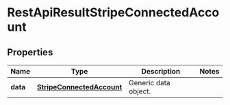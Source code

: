 
# RestApiResultStripeConnectedAccount

## Properties
Name | Type | Description | Notes
------------ | ------------- | ------------- | -------------
**data** | [**StripeConnectedAccount**](StripeConnectedAccount.md) | Generic data object. | 



